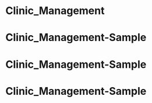 # Clinic_Management
# Clinic_Management-Sample
# Clinic_Management-Sample
# Clinic_Management-Sample
